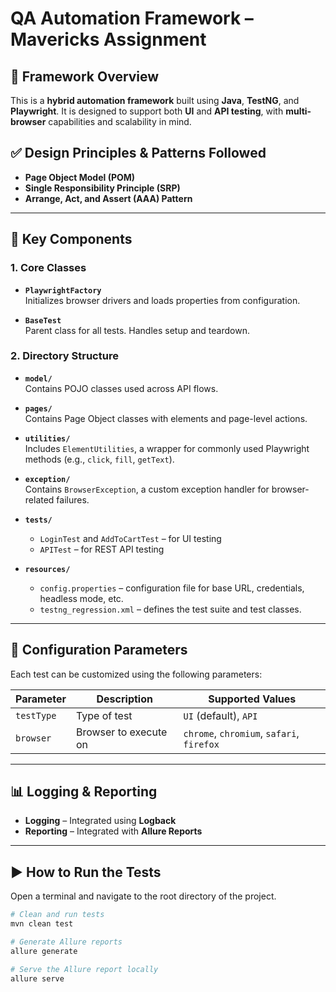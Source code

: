 # QA Automation Framework – Mavericks Assignment

## 📌 Framework Overview

This is a **hybrid automation framework** built using **Java**, **TestNG**, and **Playwright**. It is designed to support both **UI** and **API testing**, with **multi-browser** capabilities and scalability in mind.

## ✅ Design Principles & Patterns Followed

- **Page Object Model (POM)**
- **Single Responsibility Principle (SRP)**
- **Arrange, Act, and Assert (AAA) Pattern**

---

## 🧱 Key Components

### 1. **Core Classes**
- **`PlaywrightFactory`**  
  Initializes browser drivers and loads properties from configuration.

- **`BaseTest`**  
  Parent class for all tests. Handles setup and teardown.

### 2. **Directory Structure**
- **`model/`**  
  Contains POJO classes used across API flows.

- **`pages/`**  
  Contains Page Object classes with elements and page-level actions.

- **`utilities/`**  
  Includes `ElementUtilities`, a wrapper for commonly used Playwright methods (e.g., `click`, `fill`, `getText`).

- **`exception/`**  
  Contains `BrowserException`, a custom exception handler for browser-related failures.

- **`tests/`**
    - `LoginTest` and `AddToCartTest` – for UI testing
    - `APITest` – for REST API testing

- **`resources/`**
    - `config.properties` – configuration file for base URL, credentials, headless mode, etc.
    - `testng_regression.xml` – defines the test suite and test classes.

---

## 🔧 Configuration Parameters

Each test can be customized using the following parameters:

| Parameter | Description            | Supported Values         |
|----------|------------------------|--------------------------|
| `testType` | Type of test           | `UI` (default), `API`    |
| `browser`  | Browser to execute on  | `chrome`, `chromium`, `safari`, `firefox` |

---

## 📊 Logging & Reporting

- **Logging** – Integrated using **Logback**
- **Reporting** – Integrated with **Allure Reports**

---

## ▶️ How to Run the Tests

Open a terminal and navigate to the root directory of the project.

```bash
# Clean and run tests
mvn clean test

# Generate Allure reports
allure generate

# Serve the Allure report locally
allure serve
